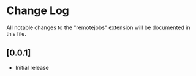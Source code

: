 # Change Log

All notable changes to the "remotejobs" extension will be documented in this file.


## [0.0.1]

- Initial release